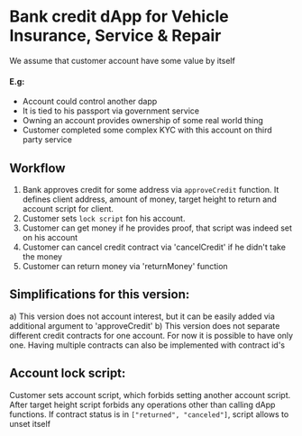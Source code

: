 # Bank credit dApp for Vehicle Insurance, Service & Repair

We assume that customer account have some value by itself
#### E.g: 
* Account could control another dapp
* It is tied to his passport via government service
* Owning an account provides ownership of some real world thing
* Customer completed some complex KYC with this account on third party service

## Workflow 
1. Bank approves credit for some address via `approveCredit` function. It defines client address, amount of money, target height to return and account script for client.
2. Customer sets `lock script` fon his account.
3. Customer can get money if he provides proof, that script was indeed set on his account
4. Customer can cancel credit contract via 'cancelCredit' if he didn't take the money
5. Customer can return money via 'returnMoney' function

## Simplifications for this version:
a) This version does not account interest, but it can be easily added via additional argument to 'approveCredit'
b) This version does not separate different credit contracts for one account. For now it is possible to have only one. Having multiple contracts can also be implemented with contract id's

## Account lock script:
Customer sets account script, which forbids setting another account script. After target height script forbids any operations other than calling dApp functions. If contract status is in `["returned", "canceled"]`, script allows to unset itself

